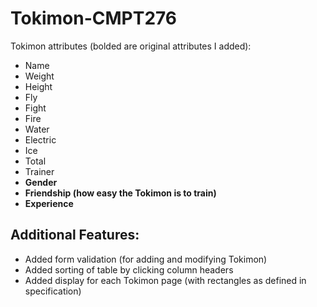 # Tokimon-CMPT276

Tokimon attributes (bolded are original attributes I added):
* Name
* Weight
* Height
* Fly
* Fight
* Fire
* Water
* Electric
* Ice
* Total
* Trainer
* **Gender**
* **Friendship (how easy the Tokimon is to train)**
* **Experience** 

## Additional Features:
* Added form validation (for adding and modifying Tokimon)
* Added sorting of table by clicking column headers
* Added display for each Tokimon page (with rectangles as defined in specification)
